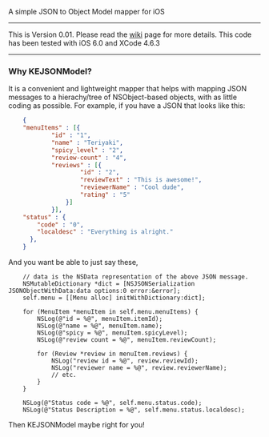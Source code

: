 A simple JSON to Object Model mapper for iOS

---
This is Version 0.01. Please read the [wiki](https://github.com/kechan/KEJSONModel/wiki) page for more details. This code has been tested with iOS 6.0 and XCode 4.6.3

---

### Why KEJSONModel?
It is a convenient and lightweight mapper that helps with mapping JSON messages to a hierachy/tree of NSObject-based objects, with as little coding as possible. For example, if you have a JSON that looks like this:

```json
    { 
	"menuItems" : [{
			"id" : "1",
			"name" : "Teriyaki",
			"spicy_level" : "2",
			"review-count" : "4",
			"reviews" : [{
					"id" : "2",
					"reviewText" : "This is awesome!",
					"reviewerName" : "Cool dude",
					"rating" : "5"
				}]
			}],
	"status" : {
		"code" : "0",
		"localdesc" : "Everything is alright."
      },
    }
```
 And you want be able to just say these,
 
```objC
 	// data is the NSData representation of the above JSON message.
 	NSMutableDictionary *dict = [NSJSONSerialization JSONObjectWithData:data options:0 error:&error];
 	self.menu = [[Menu alloc] initWithDictionary:dict];
 	
 	for (MenuItem *menuItem in self.menu.menuItems) {
 		NSLog(@"id = %@", menuItem.itemId);
 		NSLog(@"name = %@", menuItem.name);
 		NSLog(@"spicy = %@", menuItem.spicyLevel);
 		NSLog(@"review count = %@", menuItem.reviewCount);
 		
 		for (Review *review in menuItem.reviews) {
 			NSLog("review id = %@", review.reviewId);
 			NSLog("reviewer name = %@", review.reviewerName);
 			// etc.
 		}
 	}
 	
 	NSLog(@"Status code = %@", self.menu.status.code);
 	NSLog(@"Status Description = %@", self.menu.status.localdesc);
 ```
 
 Then KEJSONModel maybe right for you!
